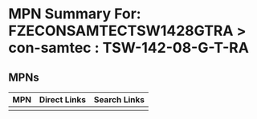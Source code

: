 



# MPN Summary For: FZECONSAMTECTSW1428GTRA > con-samtec : TSW-142-08-G-T-RA

## MPNs
  

|MPN|Direct Links|Search Links|
| :--- | :--- | :--- |
||||
